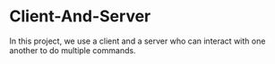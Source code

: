 # Client-And-Server
In this project, we use a client and a server who can interact with one another to do multiple commands.
